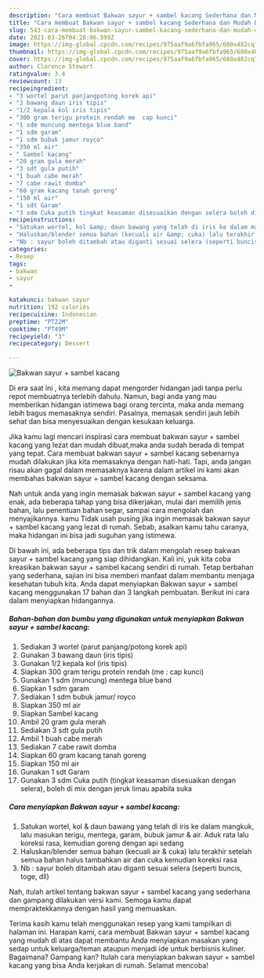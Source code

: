 ```yaml
---
description: "Cara membuat Bakwan sayur + sambel kacang Sederhana dan Mudah Dibuat"
title: "Cara membuat Bakwan sayur + sambel kacang Sederhana dan Mudah Dibuat"
slug: 543-cara-membuat-bakwan-sayur-sambel-kacang-sederhana-dan-mudah-dibuat
date: 2021-03-26T04:28:06.599Z
image: https://img-global.cpcdn.com/recipes/975aaf9a6fbfa965/680x482cq70/bakwan-sayur-sambel-kacang-foto-resep-utama.jpg
thumbnail: https://img-global.cpcdn.com/recipes/975aaf9a6fbfa965/680x482cq70/bakwan-sayur-sambel-kacang-foto-resep-utama.jpg
cover: https://img-global.cpcdn.com/recipes/975aaf9a6fbfa965/680x482cq70/bakwan-sayur-sambel-kacang-foto-resep-utama.jpg
author: Clarence Stewart
ratingvalue: 3.4
reviewcount: 13
recipeingredient:
- "3 wortel parut panjangpotong korek api"
- "3 bawang daun iris tipis"
- "1/2 kepala kol iris tipis"
- "300 gram terigu protein rendah me  cap kunci"
- "1 sdm muncung mentega blue band"
- "1 sdm garam"
- "1 sdm bubuk jamur royco"
- "350 ml air"
- " Sambel kacang"
- "20 gram gula merah"
- "3 sdt gula putih"
- "1 buah cabe merah"
- "7 cabe rawit domba"
- "60 gram kacang tanah goreng"
- "150 ml air"
- "1 sdt Garam"
- "3 sdm Cuka putih tingkat keasaman disesuaikan dengan selera boleh di mix dengan jeruk limau apabila suka"
recipeinstructions:
- "Satukan wortel, kol &amp; daun bawang yang telah di iris ke dalam mangkuk, lalu masukan terigu, mentega, garam, bubuk jamur &amp; air. Aduk rata lalu koreksi rasa, kemudian goreng dengan api sedang"
- "Haluskan/blender semua bahan (kecuali air &amp; cuka) lalu terakhir setelah semua bahan halus tambahkan air dan cuka kemudian koreksi rasa"
- "Nb : sayur boleh ditambah atau diganti sesuai selera (seperti buncis, toge, dll)"
categories:
- Resep
tags:
- bakwan
- sayur
- 

katakunci: bakwan sayur  
nutrition: 192 calories
recipecuisine: Indonesian
preptime: "PT22M"
cooktime: "PT49M"
recipeyield: "3"
recipecategory: Dessert

---
```



![Bakwan sayur + sambel kacang](https://img-global.cpcdn.com/recipes/975aaf9a6fbfa965/680x482cq70/bakwan-sayur-sambel-kacang-foto-resep-utama.jpg)

Di era  saat ini , kita memang dapat mengorder hidangan jadi tanpa perlu repot membuatnya terlebih dahulu. Namun, bagi anda yang mau memberikan hidangan istimewa bagi orang tercinta, maka anda memang lebih bagus memasaknya sendiri. Pasalnya, memasak sendiri jauh lebih sehat dan bisa menyesuaikan dengan kesukaan keluarga.

Jika kamu lagi mencari inspirasi cara membuat bakwan sayur + sambel kacang yang lezat dan mudah dibuat,maka anda sudah berada di tempat yang tepat. Cara membuat bakwan sayur + sambel kacang  sebenarnya mudah dilakukan jika kita memasaknya dengan hati-hati. Tapi, anda jangan risau akan gagal dalam memasaknya 
karena dalam artikel ini kami akan membahas bakwan sayur + sambel kacang dengan seksama.  



Nah untuk anda yang ingin memasak bakwan sayur + sambel kacang yang enak, ada beberapa tahap yang bisa dikerjakan, mulai dari memilih jenis bahan, lalu penentuan bahan segar, sampai cara mengolah dan menyajikannya. kamu Tidak usah pusing jika ingin memasak bakwan sayur + sambel kacang yang lezat di rumah. Sebab, asalkan kamu  tahu caranya, maka hidangan ini bisa jadi suguhan yang istimewa.

Di bawah ini, ada beberapa tips dan trik dalam mengolah resep bakwan sayur + sambel kacang yang siap dihidangkan. Kali ini, yuk kita coba kreasikan bakwan sayur + sambel kacang sendiri di rumah. Tetap berbahan yang sederhana, sajian ini bisa memberi manfaat dalam membantu menjaga kesehatan tubuh kita. Anda dapat menyiapkan Bakwan sayur + sambel kacang menggunakan 17 bahan dan 3 langkah pembuatan. Berikut ini cara dalam menyiapkan hidangannya.

<!--inarticleads1-->

##### Bahan-bahan dan bumbu yang digunakan untuk menyiapkan Bakwan sayur + sambel kacang:

1. Sediakan 3 wortel (parut panjang/potong korek api)
1. Gunakan 3 bawang daun (iris tipis)
1. Gunakan 1/2 kepala kol (iris tipis)
1. Siapkan 300 gram terigu protein rendah (me : cap kunci)
1. Gunakan 1 sdm (muncung) mentega blue band
1. Siapkan 1 sdm garam
1. Sediakan 1 sdm bubuk jamur/ royco
1. Siapkan 350 ml air
1. Siapkan  Sambel kacang
1. Ambil 20 gram gula merah
1. Sediakan 3 sdt gula putih
1. Ambil 1 buah cabe merah
1. Sediakan 7 cabe rawit domba
1. Siapkan 60 gram kacang tanah goreng
1. Siapkan 150 ml air
1. Gunakan 1 sdt Garam
1. Gunakan 3 sdm Cuka putih (tingkat keasaman disesuaikan dengan selera), boleh di mix dengan jeruk limau apabila suka




<!--inarticleads2-->

##### Cara menyiapkan Bakwan sayur + sambel kacang:

1. Satukan wortel, kol &amp; daun bawang yang telah di iris ke dalam mangkuk, lalu masukan terigu, mentega, garam, bubuk jamur &amp; air. Aduk rata lalu koreksi rasa, kemudian goreng dengan api sedang
1. Haluskan/blender semua bahan (kecuali air &amp; cuka) lalu terakhir setelah semua bahan halus tambahkan air dan cuka kemudian koreksi rasa
1. Nb : sayur boleh ditambah atau diganti sesuai selera (seperti buncis, toge, dll)




Nah, itulah artikel tentang  bakwan sayur + sambel kacang  yang sederhana dan gampang dilakukan versi kami. Semoga kamu dapat mempraktekkannya dengan hasil yang memuaskan. 

Terima kasih kamu telah menggunakan resep yang kami tampilkan di halaman ini. Harapan kami, cara membuat  Bakwan sayur + sambel kacang yang mudah di atas dapat membantu Anda menyiapkan masakan yang sedap untuk keluarga/teman ataupun menjadi ide untuk berbisnis kuliner. Bagaimana? Gampang kan? Itulah cara menyiapkan bakwan sayur + sambel kacang yang bisa Anda kerjakan di rumah. Selamat mencoba!

